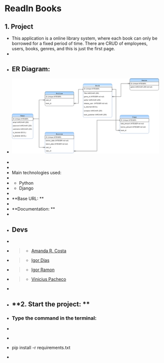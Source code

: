<h1> ReadIn Books</h1>

## **1. Project** 

+ This application is a online library system, where each book can only be borrowed for a fixed period of time. There are CRUD of employees, users, books, genres, and this is just the first page.
+
+ ## <strong>ER Diagram: </strong>
+ ![Diagrams](Biblioteka.drawio.png)<br><br>
+
+
+ Main technologies used:
+
+ - Python
+ - Django
+ 
+ **Base URL: **
+
+ **Documentation: **
+
+ ## **Devs**
+
+ > - [Amanda R. Costa](https://www.linkedin.com/in/amanda-fullstack/)
+ > - [Igor Dias](https://www.linkedin.com/in/igord934/) 
+ > - [Igor Ramon](https://www.linkedin.com/in/igor-ramon-rio-tinto/)
+ > - [Vinicius Pacheco](https://www.linkedin.com/in/viniciusgrp/)
+
+ ## **2. Start the project: **
+ ### Type the command in the terminal:
+
+ ```json
+  pip install -r requirements.txt
+ ```
